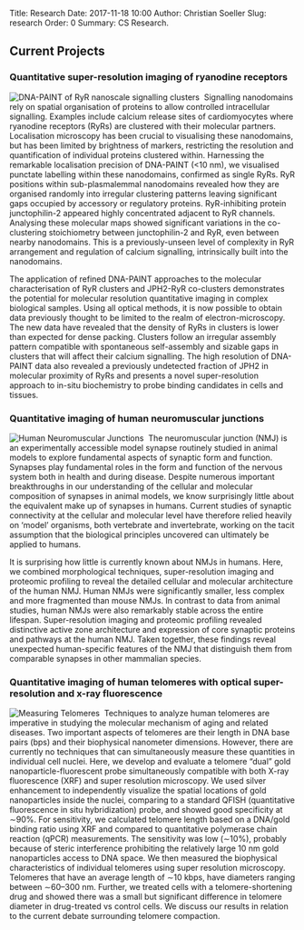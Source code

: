 Title: Research
Date: 2017-11-18 10:00
Author: Christian Soeller
Slug: research
Order: 0
Summary: CS Research.


## Current Projects


### Quantitative super-resolution imaging of ryanodine receptors
 
<img style="float:left; border-right:8px solid white" src="/images/research/ryr-paint-small.png" alt="DNA-PAINT of RyR nanoscale signalling clusters"/>
Signalling nanodomains rely on spatial organisation of proteins to allow controlled intracellular signalling. Examples include calcium release sites of cardiomyocytes where ryanodine receptors (RyRs) are clustered with their molecular partners. Localisation microscopy has been crucial to visualising these nanodomains, but has been limited by brightness of markers, restricting the resolution and quantification of individual proteins clustered within. Harnessing the remarkable localisation precision of DNA-PAINT (<10 nm), we visualised punctate labelling within these nanodomains, confirmed as single RyRs. RyR positions within sub-plasmalemmal nanodomains revealed how they are organised randomly into irregular clustering patterns leaving significant gaps occupied by accessory or regulatory proteins. RyR-inhibiting protein junctophilin-2 appeared highly concentrated adjacent to RyR channels. Analysing these molecular maps showed significant variations in the co-clustering stoichiometry between junctophilin-2 and RyR, even between nearby nanodomains. This is a previously-unseen level of complexity in RyR arrangement and regulation of calcium signalling, intrinsically built into the nanodomains.

The application of refined DNA-PAINT approaches to the molecular characterisation of RyR clusters and JPH2-RyR co-clusters demonstrates the potential for molecular resolution quantitative imaging in complex biological samples. Using all optical methods, it is now possible to obtain data previously thought to be limited to the realm of electron-microscopy. The new data have revealed that the density of RyRs in clusters is lower than expected for dense packing. Clusters follow an irregular assembly pattern compatible with spontaneous self-assembly and sizable gaps in clusters that will affect their calcium signalling. The high resolution of DNA-PAINT data also revealed a previously undetected fraction of JPH2 in molecular proximity of RyRs and presents a novel super-resolution approach to in-situ biochemistry to probe binding candidates in cells and tissues.

### Quantitative imaging of human neuromuscular junctions

<img style="float:left; border-right:8px solid white" src="/images/research/human-nmjs-small.jpg" alt="Human Neuromuscular Junctions"/> The neuromuscular junction (NMJ) is an experimentally accessible model synapse routinely studied in animal models to explore fundamental aspects of synaptic form and function. Synapses play fundamental roles in the form and function of the nervous system both in health and during disease. Despite numerous important breakthroughs in our understanding of the cellular and molecular composition of synapses in animal models, we know surprisingly little about the equivalent make up of synapses in humans. Current studies of synaptic connectivity at the cellular and molecular level have therefore relied heavily on ‘model’ organisms, both vertebrate and invertebrate, working on the tacit assumption that the biological principles uncovered can ultimately be applied to humans.

It is surprising how little is currently known about NMJs in humans. Here, we combined morphological techniques, super-resolution imaging and proteomic profiling to reveal the detailed cellular and molecular architecture of the human NMJ. Human NMJs were significantly smaller, less complex and more fragmented than mouse NMJs. In contrast to data from animal studies, human NMJs were also remarkably stable across the entire lifespan. Super-resolution imaging and proteomic profiling revealed distinctive active zone architecture and expression of core synaptic proteins and pathways at the human NMJ. Taken together, these findings reveal unexpected human-specific features of the NMJ that distinguish them from comparable synapses in other mammalian species.

### Quantitative imaging of human telomeres with optical super-resolution and x-ray fluorescence

<img style="float:left; border-right:8px solid white" src="/images/research/ACS-nano-telomere.gif" alt="Measuring Telomeres"/> Techniques to analyze human telomeres are imperative in studying the molecular mechanism of aging and related diseases. Two important aspects of telomeres are their length in DNA base pairs (bps) and their biophysical nanometer dimensions. However, there are currently no techniques that can simultaneously measure these quantities in individual cell nuclei. Here, we develop and evaluate a telomere “dual” gold nanoparticle-fluorescent probe simultaneously compatible with both X-ray fluorescence (XRF) and super resolution microscopy. We used silver enhancement to independently visualize the spatial locations of gold nanoparticles inside the nuclei, comparing to a standard QFISH (quantitative fluorescence in situ hybridization) probe, and showed good specificity at ∼90%. For sensitivity, we calculated telomere length based on a DNA/gold binding ratio using XRF and compared to quantitative polymerase chain reaction (qPCR) measurements. The sensitivity was low (∼10%), probably because of steric interference prohibiting the relatively large 10 nm gold nanoparticles access to DNA space. We then measured the biophysical characteristics of individual telomeres using super resolution microscopy. Telomeres that have an average length of ∼10 kbps, have diameters ranging between ∼60–300 nm. Further, we treated cells with a telomere-shortening drug and showed there was a small but significant difference in telomere diameter in drug-treated vs control cells. We discuss our results in relation to the current debate surrounding telomere compaction.
